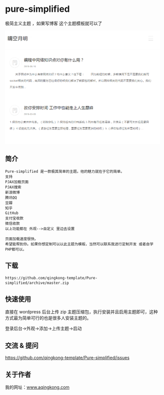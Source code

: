 # pure-simplified
极简主义主题 ，如果写博客 这个主题模板就可以了

![晴空2135主题模板图片](https://github.com/qingkong-template/Pure-simplified/blob/master/screenshot.png)


## 简介
	Pure-simplified 是一款极其简单的主题。他的魅力就在于它的简单。
	支持
	PJAX加载页面
	PJAX搜索
	新浪微博
	腾讯QQ
	豆瓣
	知乎
	GitHub
	支付宝收款
	微信收款
	以上功能都在 外观-->自定义 里边去设置
	
	页面加载速度很快。
	希望能帮到你。如果你想定制可以以此主题为模板，当然可以联系我进行定制开发 或者自学PHP都可以。
	
## 下载
	https://github.com/qingkong-template/Pure-simplified/archive/master.zip
	
## 快速使用
直接在 wordpress 后台上传 zip 主题压缩包，执行安装并且启用主题即可，这种方式最为简单可行的也是很多人安装主题的。

登录后台->外观->添加->上传主题->启动

## 交流 & 提问

https://github.com/qingkong-template/Pure-simplified/issues

## 关于作者

我的网址：www.aqingkong.com
